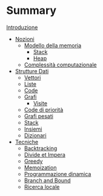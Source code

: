 # Summary

[Introduzione](./README.md)
- [Nozioni](./nozioni/README.md)
    - [Modello della memoria](./nozioni/modello_memoria.md)
        - [Stack](./nozioni/memoria/stack.md)
        - [Heap](./nozioni/memoria/heap.md)
    - [Complessità computazionale](./nozioni/complexity.md)
- [Strutture Dati](./strutture_dati/README.md)
    - [Vettori](./strutture_dati/vector.md)
    - [Liste]()
    - [Code](./strutture_dati/queue.md)
    - [Grafi]()
        - [Visite]()
    - [Code di priorità]()
    - [Grafi pesati]()
    - [Stack]()
    - [Insiemi]()
    - [Dizionari]()
- [Tecniche](./tecniche/README.md)
    - [Backtracking](./tecniche/backtracking.md)
    - [Divide et Impera]()
    - [Greedy]()
    - [Memoization]()
    - [Programmazione dinamica]()
    - [Branch and Bound]()
    - [Ricerca locale]()
